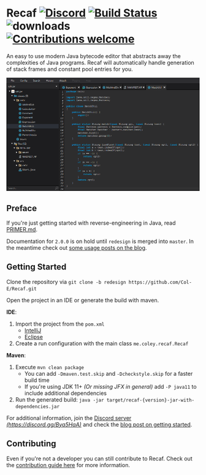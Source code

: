 # Recaf [![Discord](https://img.shields.io/discord/443258489146572810.svg?label=&logo=discord&logoColor=ffffff&color=7389D8&labelColor=6A7EC2)](https://discord.gg/Bya5HaA) [![Build Status](https://travis-ci.org/Col-E/Recaf.svg?branch=master)](https://travis-ci.org/Col-E/Recaf) ![downloads](https://img.shields.io/github/downloads/Col-E/Recaf/total.svg) [![Contributions welcome](https://img.shields.io/badge/contributions-welcome-brightgreen.svg?style=flat)](CONTRIBUTING.md)

An easy to use modern Java bytecode editor that abstracts away the complexities of Java programs. 
Recaf will automatically handle generation of stack frames and constant pool entries for you.

![screenshot of recaf](docs/screenshots/main.png)

## Preface

If you're just getting started with reverse-engineering in Java, read [PRIMER.md](PRIMER.md).

Documentation for `2.0.0` is on hold until `redesign` is merged into `master`.
In the meantime check out [some usage posts on the blog](https://coley.software/category/recaf/).

## Getting Started

Clone the repository via `git clone -b redesign https://github.com/Col-E/Recaf.git`

Open the project in an IDE or generate the build with maven.

**IDE**:
  1. Import the project from the `pom.xml`
      * [IntelliJ](https://www.jetbrains.com/help/idea/maven-support.html#maven_import_project_start)
      * [Eclipse](https://stackoverflow.com/a/36242422)
  2. Create a run configuration with the main class `me.coley.recaf.Recaf`
  
**Maven**:
  1. Execute `mvn clean package`
      * You can add `-Dmaven.test.skip` and `-Dcheckstyle.skip` for a faster build time 
      * If you're using JDK 11+ _(Or missing JFX in general)_ add `-P java11` to include additional dependencies
  2. Run the generated build: `java -jar target/recaf-{version}-jar-with-dependencies.jar`

For additional information, join the [Discord server _(https://discord.gg/Bya5HaA)_](https://discord.gg/Bya5HaA) and check the [blog post on getting started](https://coley.software/recaf-getting-started-primer/).

## Contributing 

Even if you're not a developer you can still contribute to Recaf. 
Check out the [contribution guide here](CONTRIBUTING.md) for more information.